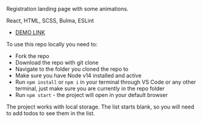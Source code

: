 Registration landing page with some animations.

React, HTML, SCSS, Bulma, ESLint

- [DEMO LINK](https://vadymbaranov.github.io/todolist-tt/)

To use this repo locally you need to:
- Fork the repo
- Download the repo with git clone
- Navigate to the folder you cloned the repo to
- Make sure you have Node v14 installed and active
- Run `npm install` or `npm i` in your terminal through VS Code or any other terminal, just make sure you are currently in the repo folder
- Run `npm start` - the project will open in your default browser

The project works with local storage. The list starts blank, so you will need to add todos to see them in the list.
